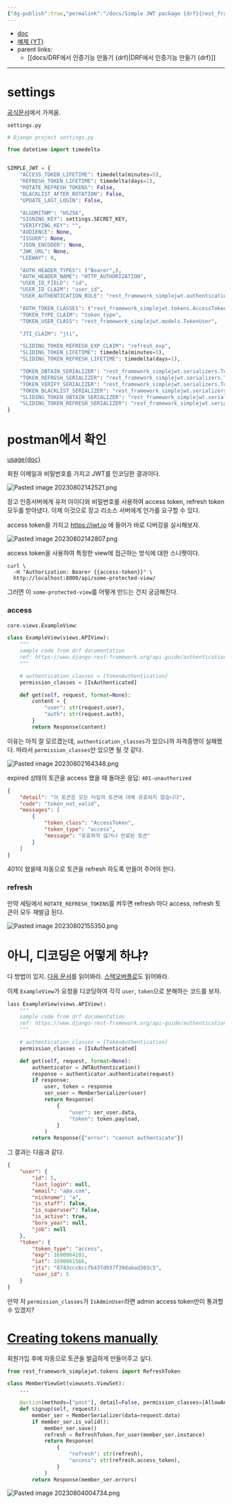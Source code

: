 ```yaml
---
{"dg-publish":true,"permalink":"/docs/Simple JWT package {drf}{rest_framework_simplejwt}/","title":"Simple JWT package {drf}{rest_framework_simplejwt}"}
---
```


- [doc](https://django-rest-framework-simplejwt.readthedocs.io/en/latest/getting_started.html)
- [예제 {YT}](https://youtu.be/AfYfvjP1hK8?t=1228)
- parent links:
	- [[docs/DRF에서 인증기능 만들기 {drf}\|DRF에서 인증기능 만들기 {drf}]]
___

# settings

[공식문서](https://django-rest-framework-simplejwt.readthedocs.io/en/latest/settings.html)에서 가져옴.

`settings.py`

```python
# Django project settings.py

from datetime import timedelta


SIMPLE_JWT = {
    "ACCESS_TOKEN_LIFETIME": timedelta(minutes=5),
    "REFRESH_TOKEN_LIFETIME": timedelta(days=1),
    "ROTATE_REFRESH_TOKENS": False,
    "BLACKLIST_AFTER_ROTATION": False,
    "UPDATE_LAST_LOGIN": False,

    "ALGORITHM": "HS256",
    "SIGNING_KEY": settings.SECRET_KEY,
    "VERIFYING_KEY": "",
    "AUDIENCE": None,
    "ISSUER": None,
    "JSON_ENCODER": None,
    "JWK_URL": None,
    "LEEWAY": 0,

    "AUTH_HEADER_TYPES": ("Bearer",),
    "AUTH_HEADER_NAME": "HTTP_AUTHORIZATION",
    "USER_ID_FIELD": "id",
    "USER_ID_CLAIM": "user_id",
    "USER_AUTHENTICATION_RULE": "rest_framework_simplejwt.authentication.default_user_authentication_rule",

    "AUTH_TOKEN_CLASSES": ("rest_framework_simplejwt.tokens.AccessToken",),
    "TOKEN_TYPE_CLAIM": "token_type",
    "TOKEN_USER_CLASS": "rest_framework_simplejwt.models.TokenUser",

    "JTI_CLAIM": "jti",

    "SLIDING_TOKEN_REFRESH_EXP_CLAIM": "refresh_exp",
    "SLIDING_TOKEN_LIFETIME": timedelta(minutes=5),
    "SLIDING_TOKEN_REFRESH_LIFETIME": timedelta(days=1),

    "TOKEN_OBTAIN_SERIALIZER": "rest_framework_simplejwt.serializers.TokenObtainPairSerializer",
    "TOKEN_REFRESH_SERIALIZER": "rest_framework_simplejwt.serializers.TokenRefreshSerializer",
    "TOKEN_VERIFY_SERIALIZER": "rest_framework_simplejwt.serializers.TokenVerifySerializer",
    "TOKEN_BLACKLIST_SERIALIZER": "rest_framework_simplejwt.serializers.TokenBlacklistSerializer",
    "SLIDING_TOKEN_OBTAIN_SERIALIZER": "rest_framework_simplejwt.serializers.TokenObtainSlidingSerializer",
    "SLIDING_TOKEN_REFRESH_SERIALIZER": "rest_framework_simplejwt.serializers.TokenRefreshSlidingSerializer",
}
```

# postman에서 확인

[usage{doc}](https://django-rest-framework-simplejwt.readthedocs.io/en/latest/getting_started.html#usage)  

회원 이메일과 비밀번호를 가지고 JWT를 인코딩한 결과이다. 

![Pasted image 20230802142521.png](/img/user/docs/assets/Pasted%20image%2020230802142521.png)  

장고 인증서버에게 유저 아이디와 비밀번호를 사용하여 access token, refresh token 모두를 받아냈다. 이제 이것으로 장고 리소스 서버에게 인가를 요구할 수 있다.

access token을 가지고 <https://jwt.io> 에 들어가 바로 디버깅을 실시해보자.  

![Pasted image 20230802142807.png](/img/user/docs/assets/Pasted%20image%2020230802142807.png)

access token을 사용하여 특정한 view에 접근하는 방식에 대한 스니펫이다.

```shell
curl \
  -H "Authorization: Bearer {{access-token}}" \
  http://localhost:8000/api/some-protected-view/
```

그러면 이 `some-protected-view`를 어떻게 만드는 건지 궁금해진다.

### access

`core.views.ExampleView`:

```python
class ExampleView(views.APIView):
    """
    sample code from drf documentation
    ref: https://www.django-rest-framework.org/api-guide/authentication/#setting-the-authentication-scheme
    """

    # authentication_classes = [TokenAuthentication]
    permission_classes = [IsAuthenticated]

    def get(self, request, format=None):
        content = {
            "user": str(request.user),
            "auth": str(request.auth),
        }
        return Response(content)
```

이유는 아직 잘 모르겠는데, `authentication_classes`가 있으니까 자격증명이 실패했다. 따라서 `permission_classes`만 있으면 될 것 같다.

![Pasted image 20230802164348.png](/img/user/docs/assets/Pasted%20image%2020230802164348.png)

expired 상태의 토큰을 access 했을 때 돌아온 응답: `401-unauthorized`

```json
{
    "detail": "이 토큰은 모든 타입의 토큰에 대해 유효하지 않습니다",
    "code": "token_not_valid",
    "messages": [
        {
            "token_class": "AccessToken",
            "token_type": "access",
            "message": "유효하지 않거나 만료된 토큰"
        }
    ]
}
```

401이 왔을때 자동으로 토큰을 refresh 하도록 만들어 주어야 한다.

### refresh

만약 세팅에서 `ROTATE_REFRESH_TOKENS`를 켜두면 refresh 마다 access, refresh 토큰이 모두 재발급 된다.

![Pasted image 20230802155350.png](/img/user/docs/assets/Pasted%20image%2020230802155350.png)

# 아니, 디코딩은 어떻게 하냐?

다 방법이 있지. [다음 문서](https://django-rest-framework-simplejwt.readthedocs.io/en/latest/rest_framework_simplejwt.html#rest_framework_simplejwt.authentication.JWTAuthentication.authenticate)를 읽어봐라. [스택오버플로](https://stackoverflow.com/a/68342977/21369350)도 읽어봐라. 

이제 `ExampleView`가 요청을 디코딩하여 각각 `user`, `token`으로 분해하는 코드를 보자.

```python
lass ExampleView(views.APIView):
    """
    sample code from drf documentation
    ref: https://www.django-rest-framework.org/api-guide/authentication/#setting-the-authentication-scheme
    """

    # authentication_classes = [TokenAuthentication]
    permission_classes = [IsAuthenticated]

    def get(self, request, format=None):
        authenticator = JWTAuthentication()
        response = authenticator.authenticate(request)
        if response:
            user, token = response
            ser_user = MemberSerializer(user)
            return Response(
                {
                    "user": ser_user.data,
                    "token": token.payload,
                }
            )
        return Response({"error": "cannot authenticate"})
```

그 결과는 다음과 같다.

```json
{
    "user": {
        "id": 5,
        "last_login": null,
        "email": "a@a.com",
        "nickname": "a",
        "is_staff": false,
        "is_superuser": false,
        "is_active": true,
        "born_year": null,
        "job": null
    },
    "token": {
        "token_type": "access",
        "exp": 1690964101,
        "iat": 1690961566,
        "jti": "8743ccc6ccfb437d937f39da6ad303c5",
        "user_id": 5
    }
}
```

만약 저 `permission_classes`가 `IsAdminUser`라면 admin access token만이 통과할 수 있겠지?

# [Creating tokens manually](https://django-rest-framework-simplejwt.readthedocs.io/en/latest/creating_tokens_manually.html)

회원가입 후에 자동으로 토큰을 발급하게 만들어주고 싶다.

```python
from rest_framework_simplejwt.tokens import RefreshToken

class MemberViewSet(viewsets.ViewSet):
	...

    @action(methods=["post"], detail=False, permission_classes=[AllowAny])
    def signup(self, request):
        member_ser = MemberSerializer(data=request.data)
        if member_ser.is_valid():
            member_ser.save()
            refresh = RefreshToken.for_user(member_ser.instance)
            return Response(
                {
                    "refresh": str(refresh),
                    "access": str(refresh.access_token),
                }
            )
        return Response(member_ser.errors)
```

![Pasted image 20230804004734.png](/img/user/docs/assets/Pasted%20image%2020230804004734.png)
